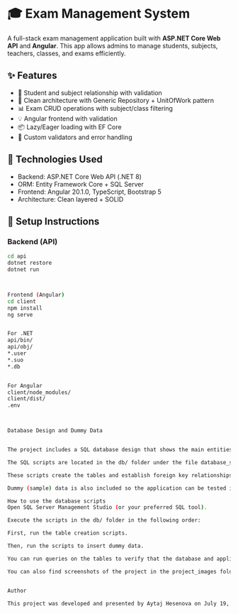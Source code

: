 # 🎓 Exam Management System

A full-stack exam management application built with **ASP.NET Core Web API** and **Angular**. This app allows admins to manage students, subjects, teachers, classes, and exams efficiently.

## ✨ Features

- 🔐 Student and subject relationship with validation
- 🧠 Clean architecture with Generic Repository + UnitOfWork pattern
- 📊 Exam CRUD operations with subject/class filtering
- 💡 Angular frontend with validation
- 📦 Lazy/Eager loading with EF Core
- 🧪 Custom validators and error handling

## 🧱 Technologies Used

- Backend: ASP.NET Core Web API (.NET 8)
- ORM: Entity Framework Core + SQL Server
- Frontend: Angular 20.1.0, TypeScript, Bootstrap 5
- Architecture: Clean layered + SOLID


## 🧰 Setup Instructions

### Backend (API)
```bash
cd api
dotnet restore
dotnet run



Frontend (Angular)
cd client
npm install
ng serve


For .NET
api/bin/
api/obj/
*.user
*.suo
*.db


For Angular
client/node_modules/
client/dist/
.env



Database Design and Dummy Data


The project includes a SQL database design that shows the main entities and their relationships: Classes, Teachers, Subjects, Students, and Exams.

The SQL scripts are located in the db/ folder under the file database_scripts_with_dummy_data.sql.

These scripts create the tables and establish foreign key relationships between them, ensuring data integrity.

Dummy (sample) data is also included so the application can be tested immediately.

How to use the database scripts
Open SQL Server Management Studio (or your preferred SQL tool).

Execute the scripts in the db/ folder in the following order:

First, run the table creation scripts.

Then, run the scripts to insert dummy data.

You can run queries on the tables to verify that the database and application are working correctly.

You can also find screenshots of the project in the project_images folder to get a preview of the application.


Author

This project was developed and presented by Aytaj Hesenova on July 19, 2025.



